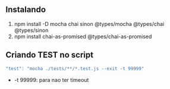 ## Instalando
1. npm install -D mocha chai sinon @types/mocha @types/chai @types/sinon
2. npm install chai-as-promised @types/chai-as-promised

## Criando TEST no script
```js
"test": "mocha ./tests/**/*.test.js --exit -t 99999"
```

- -t 99999: para nao ter timeout 
